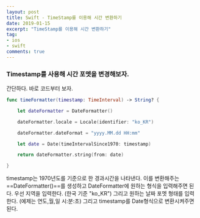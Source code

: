 ```yaml
---
layout: post
title: Swift - TimeStamp를 이용해 시간 변환하기
date: 2019-01-15
excerpt: "TimeStamp를 이용해 시간 변환하기"
tag:
- ios
- swift
comments: true
---
```



### Timestamp를 사용해 시간 포멧을 변경해보자.

간단하다. 바로 코드부터 보자.

~~~ swift
func timeFormatter(timestamp: TimeInterval) -> String? {

	let dateFormatter = DateFormatter()

	dateFormatter.locale = Locale(identifier: "ko_KR")

	dateFormatter.dateFormat = "yyyy.MM.dd HH:mm"

	let date = Date(timeIntervalSince1970: timestamp)

	return dateFormatter.string(from: date)

}
~~~

timestamp는 1970년도를 기준으로 한 경과시간을 나타낸다. 
이를 변환해주는 ==DateFormatter()==를 생성하고
DateFormatter에 원하는 형식을 입력해주면 된다.
우선 지역을 입력한다. (한국 기준 "ko_KR") 
그리고 원하는 날짜 포멧 형태를 입력한다. (예제는 연도,월,일 시:분:초)
그리고 timestamp를 Date형식으로 변환시켜주면 된다.